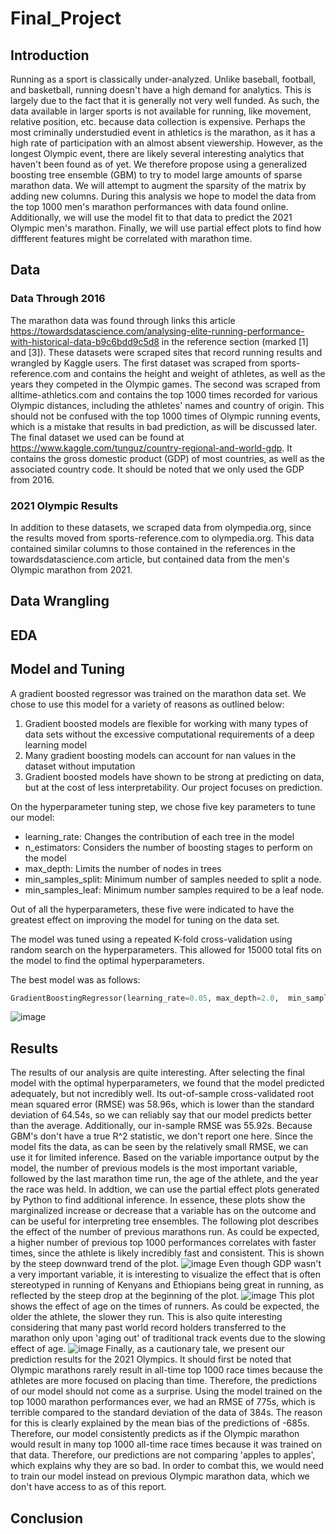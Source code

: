 # Final_Project
## Introduction
Running as a sport is classically under-analyzed. Unlike baseball, football, and basketball, running doesn't have a high demand for analytics. This is largely due to the fact that it is generally not very well funded. As such, the data available in larger sports is not available for running, like movement, relative position, etc. because data collection is expensive. Perhaps the most criminally understudied event in athletics is the marathon, as it has a high rate of participation with an almost absent viewership. However, as the longest Olympic event, there are likely several interesting analytics that haven't been found as of yet. We therefore propose using a generalized boosting tree ensemble (GBM) to try to model large amounts of sparse marathon data. We will attempt to augment the sparsity of the matrix by adding new columns. During this analysis we hope to model the data from the top 1000 men's marathon performances with data found online. Additionally, we will use the model fit to that data to predict the 2021 Olympic men's marathon. Finally, we will use partial effect plots to find how diffferent features might be correlated with marathon time.
## Data
### Data Through 2016
The marathon data was found through links this article https://towardsdatascience.com/analysing-elite-running-performance-with-historical-data-b9c6bdd9c5d8 in the reference section (marked [1] and [3]). These datasets were scraped sites that record running results and wrangled by Kaggle users. The first dataset was scraped from sports-reference.com and contains the height and weight of athletes, as well as the years they competed in the Olympic games. The second was scraped from alltime-athletics.com and contains the top 1000 times recorded for various Olympic distances, including the athletes' names and country of origin. This should not be confused with the top 1000 times of Olympic running events, which is a mistake that results in bad prediction, as will be discussed later. The final dataset we used can be found at https://www.kaggle.com/tunguz/country-regional-and-world-gdp. It contains the gross domestic product (GDP) of most countries, as well as the associated country code. It should be noted that we only used the GDP from 2016.
### 2021 Olympic Results
In addition to these datasets, we scraped data from olympedia.org, since the results moved from sports-reference.com to olympedia.org. This data contained similar columns to those contained in the references in the towardsdatascience.com article, but contained data from the men's Olympic marathon from 2021.
## Data Wrangling

## EDA

## Model and Tuning

A gradient boosted regressor was trained on the marathon data set. We chose to use this model for a variety of reasons as outlined below:

  1.	Gradient boosted models are flexible for working with many types of data sets without the excessive computational requirements of a deep learning model
  2.	Many gradient boosting models can account for nan values in the dataset without imputation
  3.	Gradient boosted models have shown to be strong at predicting on data, but at the cost of less interpretability. Our project focuses on prediction. 

On the hyperparameter tuning step, we chose five key parameters to tune our model:

  - learning_rate: Changes the contribution of each tree in the model
  - n_estimators: Considers the number of boosting stages to perform on the model
  - max_depth: Limits the number of nodes in trees
  - min_samples_split: Minimum number of samples needed to split a node. 
  - min_samples_leaf: Minimum number samples required to be a leaf node. 

Out of all the hyperparameters, these five were indicated to have the greatest effect on improving the model for tuning on the data set. 

The model was tuned using a repeated K-fold cross-validation using random search on the hyperparameters. This allowed for 15000 total fits on the model to find the optimal hyperparameters. 

The best model was as follows:

```python
GradientBoostingRegressor(learning_rate=0.05, max_depth=2.0,  min_samples_leaf=0.1, min_samples_split=0.1)

```
![image](https://user-images.githubusercontent.com/55562380/145138819-5ba1888d-b625-4a73-bcfa-57c03eeaef7a.png)


## Results
The results of our analysis are quite interesting. After selecting the final model with the optimal hyperparameters, we found that the model predicted adequately, but not incredibly well. Its out-of-sample cross-validated root mean squared error (RMSE) was 58.96s, which is lower than the standard deviation of 64.54s, so we can reliably say that our model predicts better than the average. Additionally, our in-sample RMSE was 55.92s. Because GBM's don't have a true R^2 statistic, we don't report one here. Since the model fits the data, as can be seen by the relatively small RMSE, we can use it for limited inference. Based on the variable importance output by the model, the number of previous models is the most important variable, followed by the last marathon time run, the age of the athlete, and the year the race was held. In addtion, we can use the partial effect plots generated by Python to find additional inference. In essence, these plots show the marginalized increase or decrease that a variable has on the outcome and can be useful for interpreting tree ensembles. The following plot describes the effect of the number of previous marathons run. As could be expected, a higher number of previous top 1000 performances correlates with faster times, since the athlete is likely incredibly fast and consistent. This is shown by the steep downward trend of the plot.
![image](https://user-images.githubusercontent.com/58056607/145109986-16601288-c3dc-4e54-a9fa-bd67db61da2e.png)
Even though GDP wasn't a very important variable, it is interesting to visualize the effect that is often stereotyped in running of Kenyans and Ethiopians being great in running, as reflected by the steep drop at the beginning of the plot.
![image](https://user-images.githubusercontent.com/58056607/145110090-665878de-36fd-4823-b40d-f109fb4cb8c1.png)
This plot shows the effect of age on the times of runners. As could be expected, the older the athlete, the slower they run. This is also quite interesting considering that many past world record holders transferred to the marathon only upon 'aging out' of traditional track events due to the slowing effect of age.
![image](https://user-images.githubusercontent.com/58056607/145110181-5b4b751e-4b6f-4a1d-97cb-284a56378de9.png)
Finally, as a cautionary tale, we present our prediction results for the 2021 Olympics. It should first be noted that Olympic marathons rarely result in all-time top 1000 race times because the athletes are more focused on placing than time. Therefore, the predictions of our model should not come as a surprise. Using the model trained on the top 1000 marathon performances ever, we had an RMSE of 775s, which is terrible compared to the standard deviation of the data of 384s. The reason for this is clearly explained by the mean bias of the predictions of -685s. Therefore, our model consistently predicts as if the Olympic marathon would result in many top 1000 all-time race times because it was trained on that data. Therefore, our predictions are not comparing 'apples to apples', which explains why they are so bad. In order to combat this, we would need to train our model instead on previous Olympic marathon data, which we don't have access to as of this report.




## Conclusion
